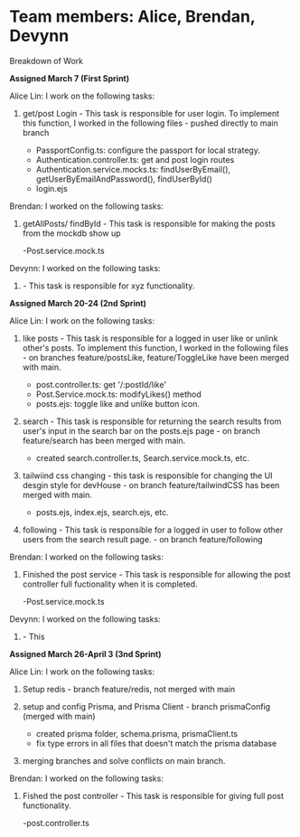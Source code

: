 # Team members: Alice, Brendan, Devynn

Breakdown of Work

**Assigned March 7 (First Sprint)**

Alice Lin:
I work on the following tasks:

1. get/post Login - This task is responsible for user login. To implement this function, I worked in the following files - pushed directly to main branch

   - PassportConfig.ts: configure the passport for local strategy.
   - Authentication.controller.ts: get and post login routes
   - Authentication.service.mocks.ts: findUserByEmail(), getUserByEmailAndPassword(), findUserById()
   - login.ejs

Brendan:
I worked on the following tasks:

1. getAllPosts/ findById - This task is responsible for making the posts from the mockdb show up

   -Post.service.mock.ts 

Devynn:
I worked on the following tasks:

1. <Insert Some Task Here> - This task is responsible for xyz functionality.

**Assigned March 20-24 (2nd Sprint)**

Alice Lin:
I work on the following tasks:

1. like posts - This task is responsible for a logged in user like or unlink other's posts. To implement this function, I worked in the following files - on branches feature/postsLike, feature/ToggleLike have been merged with main.

   - post.controller.ts: get '/:postId/like'
   - Post.Service.mock.ts: modifyLikes() method
   - posts.ejs: toggle like and unlike button icon.

2. search - This task is responsible for returning the search results from user's input in the search bar on the posts.ejs page - on branch feature/search has been merged with main.

   - created search.controller.ts, Search.service.mock.ts, etc.

3. tailwiind css changing - this task is responsible for changing the UI desgin style for devHouse - on branch feature/tailwindCSS has been merged with main.

   - posts.ejs, index.ejs, search.ejs, etc.

4. following - This task is responsible for a logged in user to follow other users from the search result page. - on branch feature/following

Brendan:
I worked on the following tasks:

1. Finished the post service - This task is responsible for allowing the post controller full fuctionality when it is completed.
   
      -Post.service.mock.ts 

Devynn:
I worked on the following tasks:

1. <Insert Some Task Here> - This

**Assigned March 26-April 3 (3nd Sprint)**

Alice Lin:
I work on the following tasks:

1. Setup redis - branch feature/redis, not merged with main
2. setup and config Prisma, and Prisma Client - branch prismaConfig (merged with main)

   - created prisma folder, schema.prisma, prismaClient.ts
   - fix type errors in all files that doesn't match the prisma database

3. merging branches and solve conflicts on main branch. 
   
Brendan:
I worked on the following tasks:

1. Fished the post controller - This task is responsible for giving full post functionality.
   
      -post.controller.ts 
